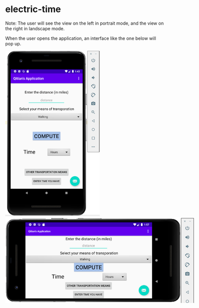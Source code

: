 # electric-time

Note: The user will see the view on the left in portrait mode, and the view on the right in landscape mode. 

When the user opens the application, an interface like the one below will pop up. 





<img style="max-width: 300px; height: auto; " src = "images/initial(por).png"><img style="max-width: 600px; height: auto; " src = "images/initial(lan).png" >



